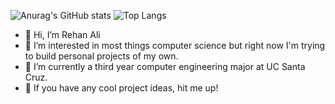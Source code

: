 ![Anurag's GitHub stats](https://github-readme-stats.vercel.app/api?username=rali7196&show-icons=true&theme=radical)
![Top Langs](https://github-readme-stats.vercel.app/api/top-langs/?username=rali7196&theme=radical)


- 👋 Hi, I’m Rehan Ali
- 👀 I’m interested in most things computer science but right now I'm trying to build personal projects of my own.
- 🌱 I’m currently a third year computer engineering major at UC Santa Cruz.
- 💞️ If you have any cool project ideas, hit me up!

<!---
rali7196/rali7196 is a ✨ special ✨ repository because its `README.md` (this file) appears on your GitHub profile.
You can click the Preview link to take a look at your changes.
--->
